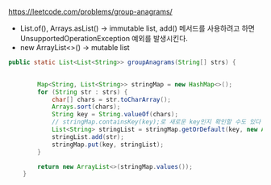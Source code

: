 https://leetcode.com/problems/group-anagrams/

- List.of(), Arrays.asList() -> immutable list, add() 메서드를 사용하려고 하면 UnsupportedOperationException 예외를 발생시킨다.
- new ArrayList<>() -> mutable list

``` java
public static List<List<String>> groupAnagrams(String[] strs) {

        
        Map<String, List<String>> stringMap = new HashMap<>();
        for (String str : strs) {
            char[] chars = str.toCharArray();
            Arrays.sort(chars);
            String key = String.valueOf(chars);
            // stringMap.containsKey(key);로 새로운 key인지 확인할 수도 있다
            List<String> stringList = stringMap.getOrDefault(key, new ArrayList<>());
            stringList.add(str);
            stringMap.put(key, stringList);
        }

        return new ArrayList<>(stringMap.values());
    }
```
